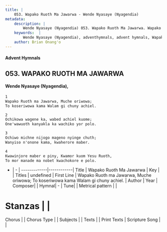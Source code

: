 ```yaml
---
title: |
    053. Wapako Ruoth Ma Jawarwa - Wende Nyasaye (Nyagendia)
metadata:
    description: |
        Wende Nyasaye (Nyagendia) 053. Wapako Ruoth Ma Jawarwa. Wapako Ruoth ma Jawarwa, Muche oriwowa; To koseriwowa kama Walam gi chuny achiel.  
    keywords:  |
        Wende Nyasaye (Nyagendia), adventhymnals, advent hymnals, Wapako Ruoth Ma Jawarwa, Wapako Ruoth ma Jawarwa, Muche oriwowa; To koseriwowa kama Walam gi chuny achiel.. 
    author: Brian Onang'o
---
```


#### Advent Hymnals
## 053. WAPAKO RUOTH MA JAWARWA
####  Wende Nyasaye (Nyagendia),

```txt
1
Wapako Ruoth ma Jawarwa, Muche oriwowa;
To koseriwowa kama Walam gi chuny achiel.

2
Ochikowa wagene ka, wabed achiel kuome;
One'wawuoth kanyakla ka wachiko yor polo.

3
Ochiwo michne nijogo mageno nyinge chuth;
Wanyiso n'onone kama, kwaherore maber.

4
Kwawinjore maber e piny, Kwamor kuom Yesu Ruoth,
To mor manade ma nobet kwachokore e polo.


```

- |   -  |
-------------|------------|
Title | Wapako Ruoth Ma Jawarwa |
Key |  |
Titles | undefined |
First Line | Wapako Ruoth ma Jawarwa, Muche oriwowa; To koseriwowa kama Walam gi chuny achiel. |
Author | 
Year | 
Composer| |
Hymnal|  - |
Tune|  |
Metrical pattern | |
# Stanzas |  |
Chorus |  |
Chorus Type |  |
Subjects | |
Texts |  |
Print Texts | 
Scripture Song |  |
    
